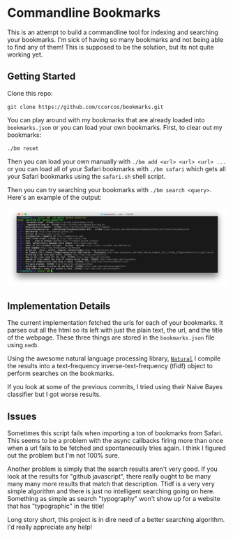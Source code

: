 # Commandline Bookmarks

This is an attempt to build a commandline tool for indexing and searching your bookmarks. I'm sick of having so many bookmarks and not being able to find any of them! This is supposed to be the solution, but its not quite working yet.

## Getting Started

Clone this repo:

    git clone https://github.com/ccorcos/bookmarks.git

You can play around with my bookmarks that are already loaded into `bookmarks.json` or you can load your own bookmarks. First, to clear out my bookmarks:

    ./bm reset

Then you can load your own manually with `./bm add <url> <url> <url> ...` or you can load all of your Safari bookmarks with `./bm safari` which gets all your Safari bookmarks using the `safari.sh` shell script.

Then you can try searching your bookmarks with `./bm search <query>`. Here's an example of the output:

![](/search.png)

## Implementation Details

The current implementation fetched the urls for each of your bookmarks. It parses out all the html so its left with just the plain text, the url, and the title of the webpage. These three things are stored in the `bookmarks.json` file using `nedb`.

Using the awesome natural language processing library, [`Natural`](https://github.com/NaturalNode/natural) I compile the results into a text-frequency inverse-text-frequency (tfidf) object to perform searches on the bookmarks.

If you look at some of the previous commits, I tried using their Naive Bayes classifier but I got worse results.

## Issues

Sometimes this script fails when importing a ton of bookmarks from Safari. This seems to be a problem with the async callbacks firing more than once when a url fails to be fetched and spontaneously tries again. I think I figured out the problem but I'm not 100% sure.

Another problem is simply that the search results aren't very good. If you look at the results for "github javascript", there really ought to be many many many more results that match that description. Tfidf is a very very simple algorithm and there is just no intelligent searching going on here. Something as simple as search "typography" won't show up for a website that has "typographic" in the title!

Long story short, this project is in dire need of a better searching algorithm. I'd really appreciate any help!
